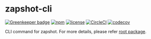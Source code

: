 # zapshot-cli
[![Greenkeeper badge](https://badges.greenkeeper.io/Leko/zapshot.svg)](https://greenkeeper.io/)
[![npm](https://img.shields.io/npm/v/zapshot-cli.svg)](https://www.npmjs.com/package/zapshot-cli)
[![license](https://img.shields.io/github/license/Leko/zapshot.svg)](https://opensource.org/licenses/MIT)
[![CircleCI](https://circleci.com/gh/Leko/zapshot.svg?style=svg)](https://circleci.com/gh/Leko/zapshot)
[![codecov](https://codecov.io/gh/Leko/zapshot/branch/master/graph/badge.svg)](https://codecov.io/gh/Leko/zapshot)

CLI command for zapshot.
For more details, please refer [root package](https://github.com/Leko/zapshot#readme).
